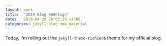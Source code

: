 ```yaml
---
layout: post
title:  "2019 Blog Redesign"
date:   2019-04-29 20:03:19 +1300
categories: jekyll blog new material
---
```


Today, I'm rolling out the `jekyll-theme-richienb` theme for my official blog.
